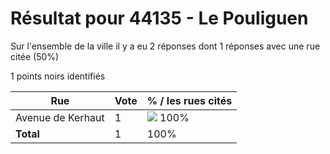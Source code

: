 # Résultat pour 44135 - Le Pouliguen

Sur l'ensemble de la ville il y a eu 2 réponses dont 1 réponses avec une rue citée (50%)

1 points noirs identifiés

| Rue | Vote | % / les rues cités|
|-----|------|-------------------|
| Avenue de Kerhaut | 1 | <img src="../../img/bar_100.gif" />&nbsp;100%|
| **Total** | 1 | 100%|
